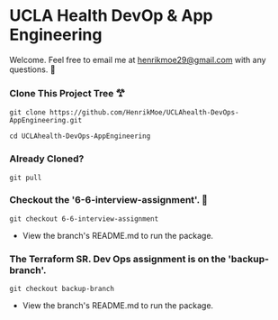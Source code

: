 # UCLA Health DevOp & App Engineering 

Welcome. Feel free to email me at henrikmoe29@gmail.com with any questions. 👾

### Clone This Project Tree 𐂷

`git clone https://github.com/HenrikMoe/UCLAhealth-DevOps-AppEngineering.git`

`cd UCLAhealth-DevOps-AppEngineering`

### Already Cloned? 

`git pull`

### Checkout the '6-6-interview-assignment'. 👀

`git checkout 6-6-interview-assignment`

+ View the branch's README.md to run the package.

### The Terraform SR. Dev Ops assignment is on the 'backup-branch'. 

`git checkout backup-branch`

+ View the branch's README.md to run the package.

